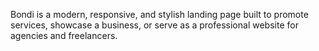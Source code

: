 Bondi is a modern, responsive, and stylish landing page built to promote services, showcase a business, or serve as a professional website for agencies and freelancers.

